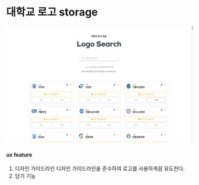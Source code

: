 # 대학교 로고 storage
<img src ='./screenshot.png'>

#### ux feature
1. 디자인 가이드라인
  디자인 가이드라인을 준수하여 로고를 사용하게끔 유도한다. 
2. 담기 기능
  